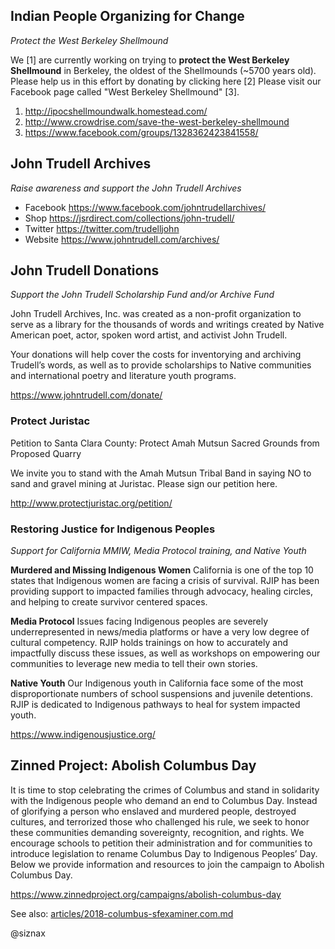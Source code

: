 Indian People Organizing for Change
-----------------------------------

_Protect the West Berkeley Shellmound_

We [1] are currently working on trying to **protect the West Berkeley
Shellmound** in Berkeley, the oldest of the Shellmounds (~5700 years
old). Please help us in this effort by donating by clicking here [2]
Please visit our Facebook page called "West Berkeley Shellmound" [3].

1. http://ipocshellmoundwalk.homestead.com/
2. http://www.crowdrise.com/save-the-west-berkeley-shellmound
3. https://www.facebook.com/groups/1328362423841558/


John Trudell Archives
---------------------

_Raise awareness and support the John Trudell Archives_

* Facebook https://www.facebook.com/johntrudellarchives/
* Shop https://jsrdirect.com/collections/john-trudell/
* Twitter https://twitter.com/trudelljohn
* Website https://www.johntrudell.com/archives/


John Trudell Donations
----------------------

_Support the John Trudell Scholarship Fund and/or Archive Fund_

John Trudell Archives, Inc. was created as a non-profit organization
to serve as a library for the thousands of words and writings created
by Native American poet, actor, spoken word artist, and activist John
Trudell.

Your donations will help cover the costs for inventorying and
archiving Trudell’s words, as well as to provide scholarships to
Native communities and international poetry and literature youth
programs.

https://www.johntrudell.com/donate/


### Protect Juristac

Petition to Santa Clara County: Protect Amah Mutsun Sacred Grounds
from Proposed Quarry

We invite you to stand with the Amah Mutsun Tribal Band in saying NO
to sand and gravel mining at Juristac. Please sign our petition here.

http://www.protectjuristac.org/petition/


### Restoring Justice for Indigenous Peoples

_Support for California MMIW, Media Protocol training, and Native Youth_

**Murdered and Missing Indigenous Women**
California is one of the top 10 states that Indigenous women are
facing a crisis of survival. RJIP has been providing support to
impacted families through advocacy, healing circles, and helping to
create survivor centered spaces.

**Media Protocol**
Issues facing Indigenous peoples are severely underrepresented in
news/media platforms or have a very low degree of cultural
competency. RJIP holds trainings on how to accurately and impactfully
discuss these issues, as well as workshops on empowering our
communities to leverage new media to tell their own stories.

**Native Youth**
Our Indigenous youth in California face some of the most
disproportionate numbers of school suspensions and juvenile
detentions. RJIP is dedicated to Indigenous pathways to heal for
system impacted youth.

https://www.indigenousjustice.org/


Zinned Project: Abolish Columbus Day
------------------------------------

It is time to stop celebrating the crimes of Columbus and stand in
solidarity with the Indigenous people who demand an end to Columbus
Day. Instead of glorifying a person who enslaved and murdered people,
destroyed cultures, and terrorized those who challenged his rule, we
seek to honor these communities demanding sovereignty, recognition,
and rights. We encourage schools to petition their administration and
for communities to introduce legislation to rename Columbus Day to
Indigenous Peoples’ Day. Below we provide information and resources to
join the campaign to Abolish Columbus Day.

https://www.zinnedproject.org/campaigns/abolish-columbus-day

See also: [articles/2018-columbus-sfexaminer.com.md](articles/2018-columbus-sfexaminer.com.md)


@siznax
